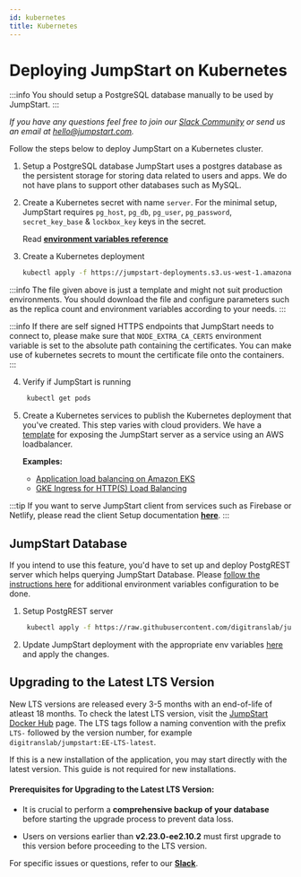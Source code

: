 ```yaml
---
id: kubernetes
title: Kubernetes
---
```


# Deploying JumpStart on Kubernetes

:::info
You should setup a PostgreSQL database manually to be used by JumpStart.
:::

*If you have any questions feel free to join our [Slack Community](https://jumpstart.com/slack) or send us an email at hello@jumpstart.com.*

Follow the steps below to deploy JumpStart on a Kubernetes cluster.

1. Setup a PostgreSQL database
   JumpStart uses a postgres database as the persistent storage for storing data related to users and apps. We do not have plans to support other databases such as MySQL.

2. Create a Kubernetes secret with name `server`. For the minimal setup, JumpStart requires `pg_host`, `pg_db`, `pg_user`, `pg_password`, `secret_key_base` & `lockbox_key` keys in the secret.

   Read **[environment variables reference](/docs/setup/env-vars)**

3. Create a Kubernetes deployment

   ```bash
   kubectl apply -f https://jumpstart-deployments.s3.us-west-1.amazonaws.com/kubernetes/deployment.yaml
   ```

:::info
The file given above is just a template and might not suit production environments. You should download the file and configure parameters such as the replica count and environment variables according to your needs.
:::

:::info
If there are self signed HTTPS endpoints that JumpStart needs to connect to, please make sure that `NODE_EXTRA_CA_CERTS` environment variable is set to the absolute path containing the certificates. You can make use of kubernetes secrets to mount the certificate file onto the containers.
:::

4. Verify if JumpStart is running

   ```bash
    kubectl get pods
   ```

5. Create a Kubernetes services to publish the Kubernetes deployment that you've created. This step varies with cloud providers. We have a [template](https://jumpstart-deployments.s3.us-west-1.amazonaws.com/kubernetes/service.yaml) for exposing the JumpStart server as a service using an AWS loadbalancer.

   **Examples:**

   - [Application load balancing on Amazon EKS](https://docs.aws.amazon.com/eks/latest/userguide/alb-ingress.html)
   - [GKE Ingress for HTTP(S) Load Balancing](https://cloud.google.com/kubernetes-engine/docs/concepts/ingress)

:::tip
If you want to serve JumpStart client from services such as Firebase or Netlify, please read the client Setup documentation **[here](/docs/setup/client)**.
:::

## JumpStart Database

If you intend to use this feature, you'd have to set up and deploy PostgREST server which helps querying JumpStart Database. Please [follow the instructions here](/docs/setup/env-vars/#enable-jumpstart-database--optional-) for additional environment variables configuration to be done.

1. Setup PostgREST server

   ```bash
    kubectl apply -f https://raw.githubusercontent.com/digitranslab/jumpstart/main/deploy/kubernetes/postgrest.yaml
   ```

2. Update JumpStart deployment with the appropriate env variables [here](https://jumpstart-deployments.s3.us-west-1.amazonaws.com/kubernetes/deployment.yaml) and apply the changes.

## Upgrading to the Latest LTS Version

New LTS versions are released every 3-5 months with an end-of-life of atleast 18 months. To check the latest LTS version, visit the [JumpStart Docker Hub](https://hub.docker.com/r/digitranslab/jumpstart/tags) page. The LTS tags follow a naming convention with the prefix `LTS-` followed by the version number, for example `digitranslab/jumpstart:EE-LTS-latest`.

If this is a new installation of the application, you may start directly with the latest version. This guide is not required for new installations.

#### Prerequisites for Upgrading to the Latest LTS Version:

- It is crucial to perform a **comprehensive backup of your database** before starting the upgrade process to prevent data loss.

- Users on versions earlier than **v2.23.0-ee2.10.2** must first upgrade to this version before proceeding to the LTS version.

For specific issues or questions, refer to our **[Slack](https://jumpstart.slack.com/join/shared_invite/zt-25438diev-mJ6LIZpJevG0LXCEcL0NhQ#)**.
